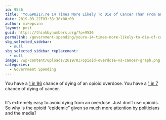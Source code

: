 ```yaml
---
id: 9536
title: 'You&#8217;re 14 Times More Likely To Die of Cancer Than From an Opioid Overdose'
date: 2019-03-22T03:38:38+00:00
author: mikepsinn
layout: post
guid: https://thinkbynumbers.org/?p=9536
permalink: /government-spending/youre-14-times-more-likely-to-die-of-cancer-than-from-an-opioid-overdose/
sbg_selected_sidebar:
  - null
sbg_selected_sidebar_replacement:
  - null
image: /wp-content/uploads/2019/03/opioid-overdose-vs-cancer-graph.png
categories:
  - Government Spending
---
```

You have a [1 in 96](https://www.npr.org/2019/01/14/684695273/report-americans-are-now-more-likely-to-die-of-an-opioid-overdose-than-on-the-ro) chance of dying of an opioid overdose. You have a [1 in 7](https://www.npr.org/2019/01/14/684695273/report-americans-are-now-more-likely-to-die-of-an-opioid-overdose-than-on-the-ro) chance of dying of cancer. <figure class="wp-block-image">

<img data-attachment-id="9537" data-permalink="https://thinkbynumbers.org/government-spending/youre-14-times-more-likely-to-die-of-cancer-than-from-an-opioid-overdose/attachment/opioid-overdose-vs-cancer-graph/" data-orig-file="https://thinkbynumbers.org/wp-content/uploads/2019/03/opioid-overdose-vs-cancer-graph.png" data-orig-size="399,414" data-comments-opened="1" data-image-meta="{&quot;aperture&quot;:&quot;0&quot;,&quot;credit&quot;:&quot;&quot;,&quot;camera&quot;:&quot;&quot;,&quot;caption&quot;:&quot;&quot;,&quot;created_timestamp&quot;:&quot;0&quot;,&quot;copyright&quot;:&quot;&quot;,&quot;focal_length&quot;:&quot;0&quot;,&quot;iso&quot;:&quot;0&quot;,&quot;shutter_speed&quot;:&quot;0&quot;,&quot;title&quot;:&quot;&quot;,&quot;orientation&quot;:&quot;0&quot;}" data-image-title="opioid overdose vs cancer graph" data-image-description="" data-medium-file="https://thinkbynumbers.org/wp-content/uploads/2019/03/opioid-overdose-vs-cancer-graph-289x300.png" data-large-file="https://thinkbynumbers.org/wp-content/uploads/2019/03/opioid-overdose-vs-cancer-graph.png" src="https://thinkbynumbers.org/wp-content/uploads/2019/03/opioid-overdose-vs-cancer-graph.png" alt="" class="wp-image-9537" srcset="https://thinkbynumbers.org/wp-content/uploads/2019/03/opioid-overdose-vs-cancer-graph.png 399w, https://thinkbynumbers.org/wp-content/uploads/2019/03/opioid-overdose-vs-cancer-graph-289x300.png 289w, https://thinkbynumbers.org/wp-content/uploads/2019/03/opioid-overdose-vs-cancer-graph-480x498.png 480w" sizes="(max-width: 399px) 100vw, 399px" /> </figure> 

It&#8217;s extremely easy to avoid dying from an overdose. Just don&#8217;t use opioids.  
So why is the opioid &#8220;epidemic&#8221; given so much more attention by politicians and the media?